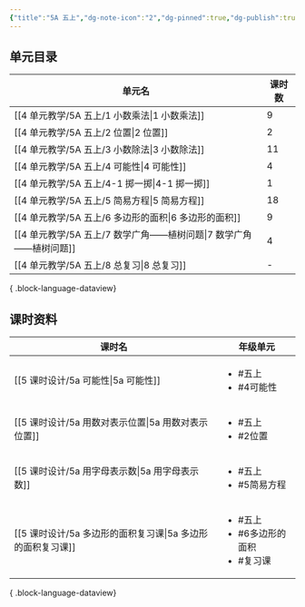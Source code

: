 ```yaml
---
{"title":"5A 五上","dg-note-icon":"2","dg-pinned":true,"dg-publish":true,"permalink":"/4 单元教学/5A 五上/","pinned":true,"dgPassFrontmatter":true,"noteIcon":"2"}
---
```



## 单元目录

| 单元名                                            | 课时数 |
| ---------------------------------------------- | --- |
| [[4 单元教学/5A 五上/1 小数乘法\|1 小数乘法]]             | 9   |
| [[4 单元教学/5A 五上/2 位置\|2 位置]]                 | 2   |
| [[4 单元教学/5A 五上/3 小数除法\|3 小数除法]]             | 11  |
| [[4 单元教学/5A 五上/4 可能性\|4 可能性]]               | 4   |
| [[4 单元教学/5A 五上/4-1 掷一掷\|4-1 掷一掷]]           | 1   |
| [[4 单元教学/5A 五上/5 简易方程\|5 简易方程]]             | 18  |
| [[4 单元教学/5A 五上/6 多边形的面积\|6 多边形的面积]]         | 9   |
| [[4 单元教学/5A 五上/7 数学广角——植树问题\|7 数学广角——植树问题]] | 4   |
| [[4 单元教学/5A 五上/8 总复习\|8 总复习]]               | \-  |

{ .block-language-dataview}

## 课时资料

| 课时名                                      | 年级单元                                                |
| ---------------------------------------- | --------------------------------------------------- |
| [[5 课时设计/5a 可能性\|5a 可能性]]             | <ul><li>#五上</li><li>#4可能性</li></ul>                 |
| [[5 课时设计/5a 用数对表示位置\|5a 用数对表示位置]]     | <ul><li>#五上</li><li>#2位置</li></ul>                  |
| [[5 课时设计/5a 用字母表示数\|5a 用字母表示数]]       | <ul><li>#五上</li><li>#5简易方程</li></ul>                |
| [[5 课时设计/5a 多边形的面积复习课\|5a 多边形的面积复习课]] | <ul><li>#五上</li><li>#6多边形的面积</li><li>#复习课</li></ul> |

{ .block-language-dataview}

